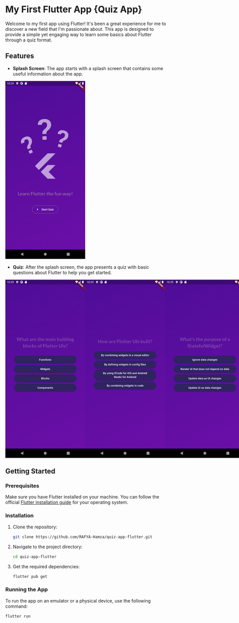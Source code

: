 # My First Flutter App {Quiz App}

Welcome to my first app using Flutter! It's been a great experience for me to discover a new field that I'm passionate about. This app is designed to provide a simple yet engaging way to learn some basics about Flutter through a quiz format.

## Features

- **Splash Screen**: The app starts with a splash screen that contains some useful information about the app.
  
<img src="images/splash_screen.png" alt="Splash Screen" width="250">

- **Quiz**: After the splash screen, the app presents a quiz with basic questions about Flutter to help you get started.

<div style="display: flex; justify-content: space-around;">
  <img src="images/question1.png" alt="Question 1" width="250">
  <img src="images/question2.png" alt="Question 2" width="250">
  <img src="images/question3.png" alt="Question 3" width="250">
  <img src="images/question4.png" alt="Question 4" width="250">
  <img src="images/question5.png" alt="Question 5" width="250">
  <img src="images/question6.png" alt="Question 6" width="250">
  <img src="images/results.png" alt="Results" width="250">
</div>

## Getting Started

### Prerequisites

Make sure you have Flutter installed on your machine. You can follow the official [Flutter installation guide](https://flutter.dev/docs/get-started/install) for your operating system.

### Installation

1. Clone the repository:
    ```sh
    git clone https://github.com/RAFYA-Hamza/quiz-app-flutter.git
    ```
2. Navigate to the project directory:
    ```sh
    cd quiz-app-flutter
    ```
3. Get the required dependencies:
    ```sh
    flutter pub get
    ```

### Running the App

To run the app on an emulator or a physical device, use the following command:
```sh
flutter run
